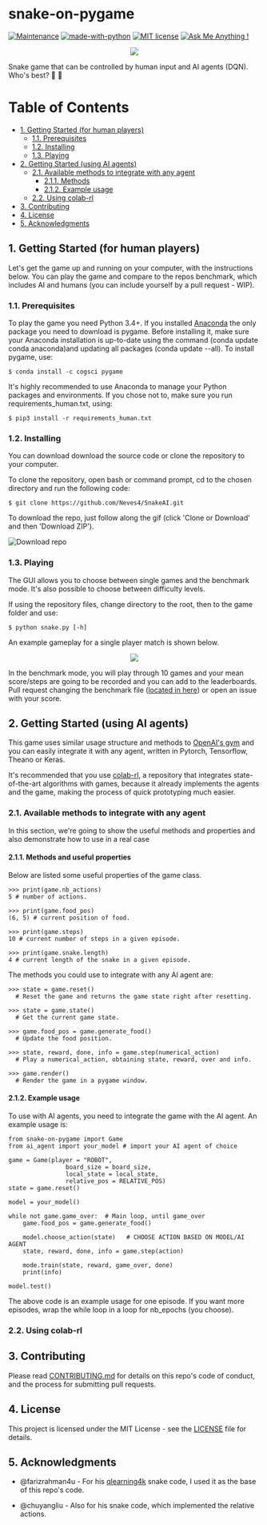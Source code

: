 snake-on-pygame
=================

[![Maintenance](https://img.shields.io/badge/Maintained%3F-yes-green.svg)](https://github.com/Neves4/snake-rl/graphs/commit-activity) [![made-with-python](https://img.shields.io/badge/Made%20with-Python-1f425f.svg)](https://www.python.org/) [![MIT license](https://img.shields.io/badge/License-MIT-blue.svg)](https://lbesson.mit-license.org/) [![Ask Me Anything !](https://img.shields.io/badge/Ask%20me-anything-1abc9c.svg)](https://GitHub.com/Neves4/ama)

<p align="center">
    <img src = "resources/images/snake_logo.png"/>
</p>

Snake game that can be controlled by human input and AI agents (DQN). Who's best? :snake: :robot:

Table of Contents
=================

* [1. Getting Started (for human players)](#getting_started-human)
    * [1.1. Prerequisites](#pre-req-human)
    * [1.2. Installing](#installing-human)
    * [1.3. Playing](#playing-human)
* [2. Getting Started (using AI agents)](#getting_started-ai)
    * [2.1. Available methods to integrate with any agent](#available-method)
        * [2.1.1. Methods](#methods)
        * [2.1.2. Example usage](#example-usage)
    * [2.2. Using colab-rl](#using-colab-rl)
* [3. Contributing](#contributing)
* [4. License](#license)
* [5. Acknowledgments](#acknowledgments)

## 1. Getting Started (for human players) <a name="getting-started-human"></a>

Let's get the game up and running on your computer, with the instructions below.
You can play the game and compare to the repos benchmark, which includes AI and
humans (you can include yourself by a pull request - WIP).

### 1.1. Prerequisites <a name="pre-req-human"></a>

To play the game you need Python 3.4+. If you installed [Anaconda](https://www.anaconda.com/) the only package
you need to download is pygame. Before installing it, make sure your Anaconda
installation is up-to-date using the command (conda update conda anaconda)and
updating all packages (conda update --all). To install pygame, use:

```
$ conda install -c cogsci pygame

```
It's highly recommended to use Anaconda to manage your Python packages and environments.
If you chose not to, make sure you run requirements_human.txt, using:

```
$ pip3 install -r requirements_human.txt
```

### 1.2. Installing <a name="installing-human"></a>

You can download download the source code or clone the repository to your computer.

To clone the repository, open bash or command prompt, cd to the chosen directory
and run the following code:

```
$ git clone https://github.com/Neves4/SnakeAI.git
```

To download the repo, just follow along the gif (click 'Clone or Download' and
then 'Download ZIP').

![Download repo](/resources/gifs/download_repo.gif)

### 1.3. Playing <a name="playing-human"></a>

The GUI allows you to choose between single games and the benchmark mode. It's
also possible to choose between difficulty levels.

If using the repository files, change directory to the root, then to the game folder
and use:

```
$ python snake.py [-h]
```

An example gameplay for a single player match is shown below.

<p align="center">
    <img src = "/resources/gifs/gameplay.gif"/>
</p>

In the benchmark mode, you will play through 10 games and your mean score/steps
are going to be recorded and you can add to the leaderboards. Pull request
changing the benchmark file ([located in here](resources/scores.json)) or open an issue with your score.

## 2. Getting Started (using AI agents) <a name="getting-started-ai"></a>

This game uses similar usage structure and methods to [OpenAI's gym](https://github.com/openai/gym) and you
can easily integrate it with any agent, written in Pytorch, Tensorflow, Theano or Keras.

It's recommended that you use [colab-rl](https://github.com/Neves4/colab-rl), a repository that integrates
state-of-the-art algorithms with games, because it already implements the agents
and the game, making the process of quick prototyping much easier.

### 2.1. Available methods to integrate with any agent <a name="available-methods"></a>

In this section, we're going to show the useful methods and properties and also
demonstrate how to use in a real case

#### 2.1.1. Methods and useful properties <a name="methods"></a>

Below are listed some useful properties of the game class.

```
>>> print(game.nb_actions)
5 # number of actions.

>>> print(game.food_pos)
(6, 5) # current position of food.

>>> print(game.steps)
10 # current number of steps in a given episode.

>>> print(game.snake.length)
4 # current length of the snake in a given episode.
```

The methods you could use to integrate with any AI agent are:

```
>>> state = game.reset()
  # Reset the game and returns the game state right after resetting.

>>> state = game.state()
  # Get the current game state.

>>> game.food_pos = game.generate_food()
  # Update the food position.

>>> state, reward, done, info = game.step(numerical_action)
  # Play a numerical_action, obtaining state, reward, over and info.

>>> game.render()
  # Render the game in a pygame window.
```

#### 2.1.2. Example usage <a name="example-usage"></a>

To use with AI agents, you need to integrate the game with the AI agent. An
example usage is:

```
from snake-on-pygame import Game
from ai_agent import your_model # import your AI agent of choice

game = Game(player = "ROBOT",
                board_size = board_size,
                local_state = local_state,
                relative_pos = RELATIVE_POS)
state = game.reset()

model = your_model()

while not game.game_over:  # Main loop, until game_over
    game.food_pos = game.generate_food()

    model.choose_action(state)   # CHOOSE ACTION BASED ON MODEL/AI AGENT
    state, reward, done, info = game.step(action)

    mode.train(state, reward, game_over, done)
    print(info)

model.test()
```

The above code is an example usage for one episode. If you want more episodes,
wrap the while loop in a loop for nb_epochs (you choose).

### 2.2. Using colab-rl <a name="using-colab-rl"></a>

## 3. Contributing <a name="contributing"></a>

Please read [CONTRIBUTING.md](https://gist.github.com/PurpleBooth/b24679402957c63ec426) for details on this repo's code of conduct, and the process for submitting pull requests.

## 4. License <a name="license"></a>

This project is licensed under the MIT License - see the [LICENSE](LICENSE) file for details.

## 5. Acknowledgments <a name="acknowledgments"></a>

* @farizrahman4u - For his [qlearning4k](https://github.com/farizrahman4u/qlearning4k) snake code, I used it as the base of this repo's code.

* @chuyangliu - Also for his snake code, which implemented the relative actions.
